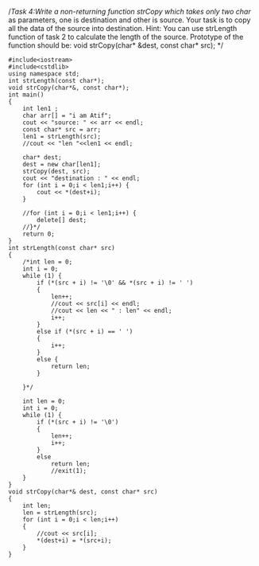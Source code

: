 /*Task 4:Write a non-returning function strCopy which takes only two char* as parameters,
	one is destination and other is source.
	Your task is to copy all the data of the source into destination. 
Hint: You can use strLength function of task 2 to calculate the length of the source.
Prototype of the function should be: 
void strCopy(char* &dest, const char* src); 
 */
```
#include<iostream>
#include<cstdlib>
using namespace std;
int strLength(const char*);
void strCopy(char*&, const char*);
int main()
{
	int len1 ;
	char arr[] = "i am Atif";
	cout << "source: " << arr << endl;
	const char* src = arr;
	len1 = strLength(src);
	//cout << "len "<<len1 << endl;
	
	char* dest;
	dest = new char[len1];
	strCopy(dest, src);
	cout << "destination : " << endl;
	for (int i = 0;i < len1;i++) {
		cout << *(dest+i);
	}
	
	//for (int i = 0;i < len1;i++) {
		delete[] dest;
	//}*/
	return 0;
}
int strLength(const char* src)
{
	/*int len = 0;
	int i = 0;
	while (1) {
		if (*(src + i) != '\0' && *(src + i) != ' ')
		{
			len++;
			//cout << src[i] << endl;
			//cout << len << " : len" << endl;
			i++;
		}
		else if (*(src + i) == ' ')
		{
			i++;
		}
		else {
			return len;
		}
		
	}*/
	
	int len = 0;
	int i = 0;
	while (1) {
		if (*(src + i) != '\0')
		{
			len++;
			i++;
		}
		else
			return len;
			//exit(1);
	}
}
void strCopy(char*& dest, const char* src)
{
	int len;
	len = strLength(src);
	for (int i = 0;i < len;i++)
	{
		//cout << src[i];
		*(dest+i) = *(src+i);
	}
}
```
